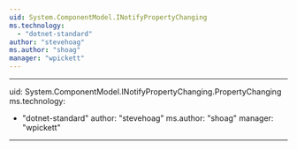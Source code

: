 ```yaml
---
uid: System.ComponentModel.INotifyPropertyChanging
ms.technology: 
  - "dotnet-standard"
author: "stevehoag"
ms.author: "shoag"
manager: "wpickett"
---
```


---
uid: System.ComponentModel.INotifyPropertyChanging.PropertyChanging
ms.technology: 
  - "dotnet-standard"
author: "stevehoag"
ms.author: "shoag"
manager: "wpickett"
---

